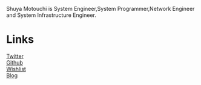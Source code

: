 Shuya Motouchi is System Engineer,System Programmer,Network Engineer and System Infrastructure Engineer.
# Links 
 [Twitter](https://twitter.com/nwiizo)  
 [Github](https://github.com/nwiizo)  
 [Wishlist](https://www.amazon.co.jp/registry/wishlist/1R5ZE9A1TGDZJ)  
 [Blog](http://syu-m-5151.hatenablog.com/)
